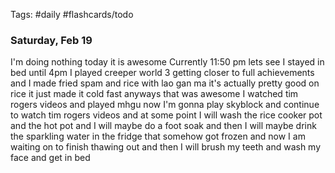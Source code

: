 Tags: #daily #flashcards/todo

### Saturday, Feb 19

I'm doing nothing today it is awesome
Currently 11:50 pm lets see I stayed in bed until 4pm I played creeper world 3 getting closer to full achievements and I made fried spam and rice with lao gan ma it's actually pretty good on rice it just made it cold fast anyways that was awesome I watched tim rogers videos and played mhgu now I'm gonna play skyblock and continue to watch tim rogers videos and at some point I will wash the rice cooker pot and the hot pot and I will maybe do a foot soak and then I will maybe drink the sparkling water in the fridge that somehow got frozen and now I am waiting on to finish thawing out and then I will brush my teeth and wash my face and get in bed